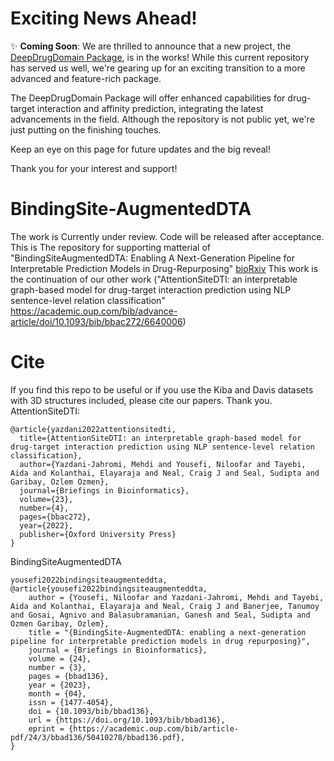 # Exciting News Ahead!

:sparkles: **Coming Soon**: We are thrilled to announce that a new project, the [DeepDrugDomain Package](https://github.com/yazdanimehdi/deepdrugdomain), is in the works! While this current repository has served us well, we're gearing up for an exciting transition to a more advanced and feature-rich package.

The DeepDrugDomain Package will offer enhanced capabilities for drug-target interaction and affinity prediction, integrating the latest advancements in the field. Although the repository is not public yet, we're just putting on the finishing touches.

Keep an eye on this page for future updates and the big reveal!

Thank you for your interest and support!

# BindingSite-AugmentedDTA

The work is Currently under review. Code will be released after acceptance.
This is The repository for supporting matterial of "BindingSiteAugmentedDTA: Enabling A Next-Generation Pipeline for Interpretable Prediction Models in Drug-Repurposing" [bioRxiv](https://www.biorxiv.org/content/10.1101/2022.08.30.505897v1) 
This work is the continuation of our other work ("AttentionSiteDTI: an interpretable graph-based model for drug-target interaction prediction using NLP sentence-level relation classification"
https://academic.oup.com/bib/advance-article/doi/10.1093/bib/bbac272/6640006)

# Cite
If you find this repo to be useful or if you use the Kiba and Davis datasets with 3D structures included, please cite our papers. Thank you.
AttentionSiteDTI:
```
@article{yazdani2022attentionsitedti,
  title={AttentionSiteDTI: an interpretable graph-based model for drug-target interaction prediction using NLP sentence-level relation classification},
  author={Yazdani-Jahromi, Mehdi and Yousefi, Niloofar and Tayebi, Aida and Kolanthai, Elayaraja and Neal, Craig J and Seal, Sudipta and Garibay, Ozlem Ozmen},
  journal={Briefings in Bioinformatics},
  volume={23},
  number={4},
  pages={bbac272},
  year={2022},
  publisher={Oxford University Press}
}
```
BindingSiteAugmentedDTA
```
yousefi2022bindingsiteaugmenteddta,
@article{yousefi2022bindingsiteaugmenteddta,
    author = {Yousefi, Niloofar and Yazdani-Jahromi, Mehdi and Tayebi, Aida and Kolanthai, Elayaraja and Neal, Craig J and Banerjee, Tanumoy and Gosai, Agnivo and Balasubramanian, Ganesh and Seal, Sudipta and Ozmen Garibay, Ozlem},
    title = "{BindingSite-AugmentedDTA: enabling a next-generation pipeline for interpretable prediction models in drug repurposing}",
    journal = {Briefings in Bioinformatics},
    volume = {24},
    number = {3},
    pages = {bbad136},
    year = {2023},
    month = {04},
    issn = {1477-4054},
    doi = {10.1093/bib/bbad136},
    url = {https://doi.org/10.1093/bib/bbad136},
    eprint = {https://academic.oup.com/bib/article-pdf/24/3/bbad136/50410278/bbad136.pdf},
}
```

